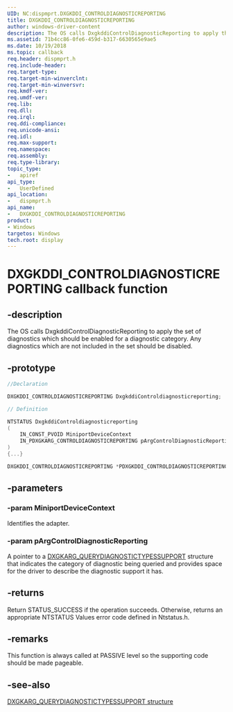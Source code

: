 ```yaml
---
UID: NC:dispmprt.DXGKDDI_CONTROLDIAGNOSTICREPORTING
title: DXGKDDI_CONTROLDIAGNOSTICREPORTING
author: windows-driver-content
description: The OS calls DxgkddiControlDiagnosticReporting to apply the set of diagnostics which should be enabled for a diagnostic category.
ms.assetid: 71b4cc86-0fe6-459d-b317-6630565e9ae5
ms.date: 10/19/2018
ms.topic: callback
req.header: dispmprt.h
req.include-header:
req.target-type:
req.target-min-winverclnt:
req.target-min-winversvr:
req.kmdf-ver:
req.umdf-ver:
req.lib:
req.dll:
req.irql:
req.ddi-compliance:
req.unicode-ansi:
req.idl:
req.max-support:
req.namespace:
req.assembly:
req.type-library:
topic_type:
-	apiref
api_type:
-	UserDefined
api_location:
-	dispmprt.h
api_name:
-	DXGKDDI_CONTROLDIAGNOSTICREPORTING
product: 
- Windows
targetos: Windows
tech.root: display
---
```


# DXGKDDI_CONTROLDIAGNOSTICREPORTING callback function

## -description

The OS calls DxgkddiControlDiagnosticReporting to apply the set of diagnostics which should be enabled for a diagnostic category. Any diagnostics which are not included in the set should be disabled.

## -prototype

```cpp
//Declaration

DXGKDDI_CONTROLDIAGNOSTICREPORTING DxgkddiControldiagnosticreporting;

// Definition

NTSTATUS DxgkddiControldiagnosticreporting
(
	IN_CONST_PVOID MiniportDeviceContext
	IN_PDXGKARG_CONTROLDIAGNOSTICREPORTING pArgControlDiagnosticReporting
)
{...}

DXGKDDI_CONTROLDIAGNOSTICREPORTING *PDXGKDDI_CONTROLDIAGNOSTICREPORTING


```

## -parameters

### -param MiniportDeviceContext

Identifies the adapter.

### -param pArgControlDiagnosticReporting

A pointer to a [DXGKARG_QUERYDIAGNOSTICTYPESSUPPORT](ns-dispmprt-_dxgkarg_querydiagnostictypessupport.md) structure that indicates the category of diagnostic being queried and provides space for the driver to describe the diagnostic support it has.

## -returns

Return STATUS_SUCCESS if the operation succeeds. Otherwise, returns an appropriate NTSTATUS Values error code defined in Ntstatus.h.

## -remarks

This function is always called at PASSIVE level so the supporting code should be made pageable.


## -see-also

[DXGKARG_QUERYDIAGNOSTICTYPESSUPPORT structure](ns-dispmprt-_dxgkarg_querydiagnostictypessupport.md)
